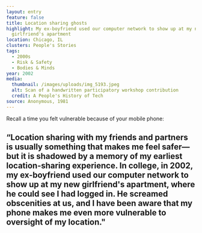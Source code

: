 ```yaml
---
layout: entry
feature: false
title: Location sharing ghosts
highlight: My ex-boyfriend used our computer network to show up at my new
  girlfriend's apartment
location: Chicago, IL
clusters: People's Stories
tags:
  - 2000s
  - Risk & Safety
  - Bodies & Minds
year: 2002
media:
  thumbnail: /images/uploads/img_5193.jpeg
  alt: Scan of a handwritten participatory workshop contribution
  credit: A People's History of Tech
source: Anonymous, 1981
---
```

Recall a time you felt vulnerable because of your mobile phone: 

## “Location sharing with my friends and partners is usually something that makes me feel safer—but it is shadowed by a memory of my earliest location-sharing experience. In college, in 2002, my ex-boyfriend used our computer network to show up at my new girlfriend's apartment, where he could see I had logged in. He screamed obscenities at us, and I have been aware that my phone makes me even more vulnerable to oversight of my location."
